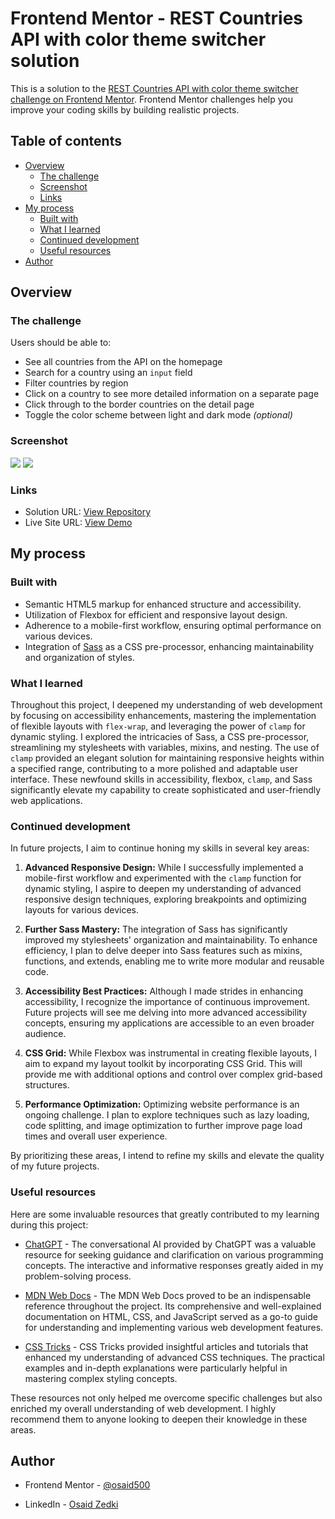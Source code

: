 # Frontend Mentor - REST Countries API with color theme switcher solution

This is a solution to the [REST Countries API with color theme switcher challenge on Frontend Mentor](https://www.frontendmentor.io/challenges/rest-countries-api-with-color-theme-switcher-5cacc469fec04111f7b848ca). Frontend Mentor challenges help you improve your coding skills by building realistic projects.

## Table of contents

- [Overview](#overview)
  - [The challenge](#the-challenge)
  - [Screenshot](#screenshot)
  - [Links](#links)
- [My process](#my-process)
  - [Built with](#built-with)
  - [What I learned](#what-i-learned)
  - [Continued development](#continued-development)
  - [Useful resources](#useful-resources)
- [Author](#author)

## Overview

### The challenge

Users should be able to:

- See all countries from the API on the homepage
- Search for a country using an `input` field
- Filter countries by region
- Click on a country to see more detailed information on a separate page
- Click through to the border countries on the detail page
- Toggle the color scheme between light and dark mode _(optional)_

### Screenshot

![](https://i.ibb.co/CzFhj7t/ipad-view.png)
![](https://i.ibb.co/Ht424y3/mobile-view.png)

### Links

- Solution URL: [View Repository](https://github.com/osaid500/rest-countries)
- Live Site URL: [View Demo](https://coontrees.netlify.app)

## My process

### Built with

- Semantic HTML5 markup for enhanced structure and accessibility.
- Utilization of Flexbox for efficient and responsive layout design.
- Adherence to a mobile-first workflow, ensuring optimal performance on various devices.
- Integration of [Sass](https://sass-lang.com/) as a CSS pre-processor, enhancing maintainability and organization of styles.

### What I learned

Throughout this project, I deepened my understanding of web development by focusing on accessibility enhancements, mastering the implementation of flexible layouts with `flex-wrap`, and leveraging the power of `clamp` for dynamic styling. I explored the intricacies of Sass, a CSS pre-processor, streamlining my stylesheets with variables, mixins, and nesting. The use of `clamp` provided an elegant solution for maintaining responsive heights within a specified range, contributing to a more polished and adaptable user interface. These newfound skills in accessibility, flexbox, `clamp`, and Sass significantly elevate my capability to create sophisticated and user-friendly web applications.

### Continued development

In future projects, I aim to continue honing my skills in several key areas:

1. **Advanced Responsive Design:** While I successfully implemented a mobile-first workflow and experimented with the `clamp` function for dynamic styling, I aspire to deepen my understanding of advanced responsive design techniques, exploring breakpoints and optimizing layouts for various devices.

2. **Further Sass Mastery:** The integration of Sass has significantly improved my stylesheets' organization and maintainability. To enhance efficiency, I plan to delve deeper into Sass features such as mixins, functions, and extends, enabling me to write more modular and reusable code.

3. **Accessibility Best Practices:** Although I made strides in enhancing accessibility, I recognize the importance of continuous improvement. Future projects will see me delving into more advanced accessibility concepts, ensuring my applications are accessible to an even broader audience.

4. **CSS Grid:** While Flexbox was instrumental in creating flexible layouts, I aim to expand my layout toolkit by incorporating CSS Grid. This will provide me with additional options and control over complex grid-based structures.

5. **Performance Optimization:** Optimizing website performance is an ongoing challenge. I plan to explore techniques such as lazy loading, code splitting, and image optimization to further improve page load times and overall user experience.

By prioritizing these areas, I intend to refine my skills and elevate the quality of my future projects.

### Useful resources

Here are some invaluable resources that greatly contributed to my learning during this project:

- [ChatGPT](https://www.openai.com/gpt) - The conversational AI provided by ChatGPT was a valuable resource for seeking guidance and clarification on various programming concepts. The interactive and informative responses greatly aided in my problem-solving process.

- [MDN Web Docs](https://developer.mozilla.org/en-US/) - The MDN Web Docs proved to be an indispensable reference throughout the project. Its comprehensive and well-explained documentation on HTML, CSS, and JavaScript served as a go-to guide for understanding and implementing various web development features.

- [CSS Tricks](https://css-tricks.com/) - CSS Tricks provided insightful articles and tutorials that enhanced my understanding of advanced CSS techniques. The practical examples and in-depth explanations were particularly helpful in mastering complex styling concepts.

These resources not only helped me overcome specific challenges but also enriched my overall understanding of web development. I highly recommend them to anyone looking to deepen their knowledge in these areas.

## Author

- Frontend Mentor - [@osaid500](https://www.frontendmentor.io/profile/osaid500)

- LinkedIn - [Osaid Zedki](https://www.linkedin.com/in/osaid-zedki-38a539246/)
